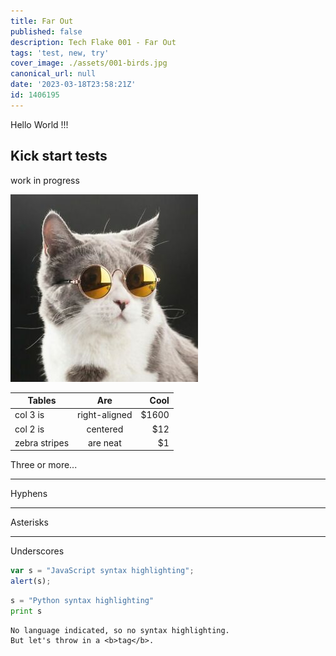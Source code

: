 ```yaml
---
title: Far Out
published: false
description: Tech Flake 001 - Far Out
tags: 'test, new, try'
cover_image: ./assets/001-birds.jpg
canonical_url: null
date: '2023-03-18T23:58:21Z'
id: 1406195
---
```


Hello World !!!

## Kick start tests

work in progress

![and some pictures too](./assets/cat1.jpg)

| Tables        | Are           | Cool  |
| ------------- |:-------------:| -----:|
| col 3 is      | right-aligned | $1600 |
| col 2 is      | centered      |   $12 |
| zebra stripes | are neat      |    $1 |


Three or more...

---

Hyphens

***

Asterisks

___

Underscores


```javascript
var s = "JavaScript syntax highlighting";
alert(s);
```
 
```python
s = "Python syntax highlighting"
print s
```
 
```
No language indicated, so no syntax highlighting. 
But let's throw in a <b>tag</b>.
```
